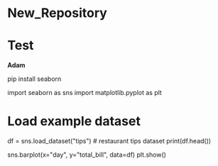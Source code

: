 # New_Repository

# Test

**Adam**

pip install seaborn

import seaborn as sns
import matplotlib.pyplot as plt

# Load example dataset
df = sns.load_dataset("tips")  # restaurant tips dataset
print(df.head())

sns.barplot(x="day", y="total_bill", data=df)
plt.show()
